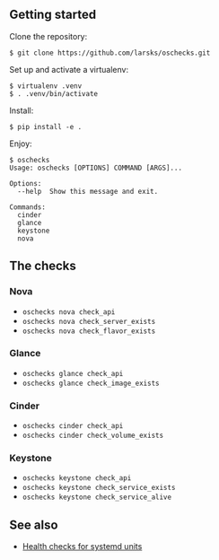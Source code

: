 ## Getting started

Clone the repository:

    $ git clone https://github.com/larsks/oschecks.git

Set up and activate a virtualenv:

    $ virtualenv .venv
    $ . .venv/bin/activate

Install:

    $ pip install -e .

Enjoy:

    $ oschecks
    Usage: oschecks [OPTIONS] COMMAND [ARGS]...

    Options:
      --help  Show this message and exit.

    Commands:
      cinder
      glance
      keystone
      nova

## The checks

### Nova

- `oschecks nova check_api`
- `oschecks nova check_server_exists`
- `oschecks nova check_flavor_exists`

### Glance

- `oschecks glance check_api`
- `oschecks glance check_image_exists`

### Cinder

- `oschecks cinder check_api`
- `oschecks cinder check_volume_exists`

### Keystone

- `oschecks keystone check_api`
- `oschecks keystone check_service_exists`
- `oschecks keystone check_service_alive`

## See also

- [Health checks for systemd units][oschecks_systemd]

[oschecks_systemd]: https://github.com/larsks/oschecks_systemd

